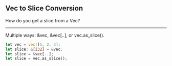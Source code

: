 ## Vec to Slice Conversion

How do you get a slice from a Vec?

---

Multiple ways: &vec, &vec[..], or vec.as_slice().

```rust
let vec = vec![1, 2, 3];
let slice: &[i32] = &vec;
let slice = &vec[..];
let slice = vec.as_slice();
```

